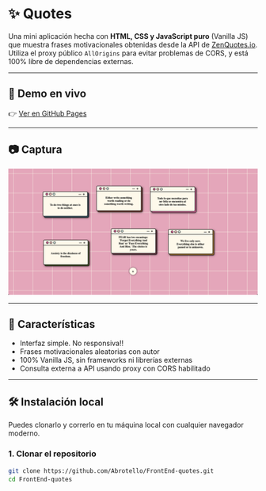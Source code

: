 # ✨ Quotes

Una mini aplicación hecha con **HTML, CSS y JavaScript puro** (Vanilla JS) que muestra frases motivacionales obtenidas desde la API de [ZenQuotes.io](https://zenquotes.io). Utiliza el proxy público `AllOrigins` para evitar problemas de CORS, y está 100% libre de dependencias externas.

---

## 🔗 Demo en vivo

👉 [Ver en GitHub Pages](https://abrotello.github.io/FrontEnd-quotes/)

---

## 📷 Captura

![Screenshot de la app](./screenshot.png)

---

## 🚀 Características

- Interfaz simple. No responsiva!!
- Frases motivacionales aleatorias con autor
- 100% Vanilla JS, sin frameworks ni librerías externas
- Consulta externa a API usando proxy con CORS habilitado

---

## 🛠️ Instalación local

Puedes clonarlo y correrlo en tu máquina local con cualquier navegador moderno.

### 1. Clonar el repositorio

```bash
git clone https://github.com/Abrotello/FrontEnd-quotes.git
cd FrontEnd-quotes
